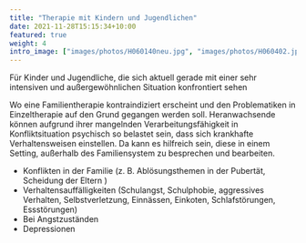 ```yaml
---
title: "Therapie mit Kindern und Jugendlichen"
date: 2021-11-28T15:15:34+10:00
featured: true
weight: 4
intro_image: ["images/photos/H060140neu.jpg", "images/photos/H060402.jpg", "images/photos/H060428.jpg", "images/photos/H060182.jpg"]
---
```


Für Kinder und Jugendliche, die sich aktuell gerade mit einer sehr intensiven und außergewöhnlichen Situation konfrontiert sehen

Wo eine Familientherapie kontraindiziert erscheint und den Problematiken in Einzeltherapie auf den Grund gegangen werden soll. Heranwachsende können aufgrund ihrer mangelnden Verarbeitungsfähigkeit in Konfliktsituation psychisch so belastet sein, dass sich krankhafte Verhaltensweisen einstellen. Da kann es hilfreich sein, diese in einem Setting, außerhalb des Familiensystem zu besprechen und bearbeiten.
* Konflikten in der Familie (z. B. Ablösungsthemen in der Pubertät, Scheidung der Eltern )
* Verhaltensauffälligkeiten (Schulangst, Schulphobie, aggressives Verhalten, Selbstverletzung, Einnässen, Einkoten, Schlafstörungen, Essstörungen)
* Bei Angstzuständen
* Depressionen
